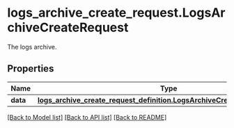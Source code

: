 # logs_archive_create_request.LogsArchiveCreateRequest

The logs archive.
## Properties
Name | Type | Description | Notes
------------ | ------------- | ------------- | -------------
**data** | [**logs_archive_create_request_definition.LogsArchiveCreateRequestDefinition**](LogsArchiveCreateRequestDefinition.md) |  | [optional] 

[[Back to Model list]](../README.md#documentation-for-models) [[Back to API list]](../README.md#documentation-for-api-endpoints) [[Back to README]](../README.md)


